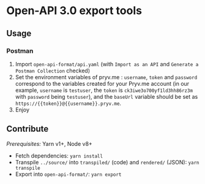 # Open-API 3.0 export tools

## Usage

### Postman

1. Import `open-api-format/api.yaml` (with `Import as an API` and `Generate a Postman Collection` checked)
2. Set the environment variables of pryv.me : `username`, `token` and `password` correspond to the variables created for your Pryv.me account (in our example, `username` is `testuser`, the `token` is `ck3iwe3o700yf1ld3hh86rz3m` with `password` being `testuser`), and the `baseUrl` variable should be set as `https://{{token}}@{{username}}.pryv.me`.
3. Enjoy

## Contribute

*Prerequisites:* Yarn v1+, Node v8+

- Fetch dependencies: `yarn install`
- Transpile `../source/` into `transpiled/` (code) and `rendered/` (JSON): `yarn transpile`
- Export into `open-api-format/`: `yarn export`
